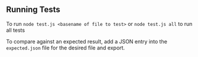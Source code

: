 ## Running Tests

To run `node test.js <basename of file to test>` or `node test.js all` to run all tests

To compare against an expected result, add a JSON entry into the `expected.json` file for the desired file and export.

